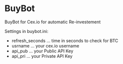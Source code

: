 BuyBot
======

BuyBot for Cex.io for automatic Re-investement

Settings in buybot.ini:

- refresh_seconds      ... time in seconds to check for BTC
- usrname              ... your cex.io username
- api_pub              ... your Public API Key
- api_pri              ... your Private API Key
